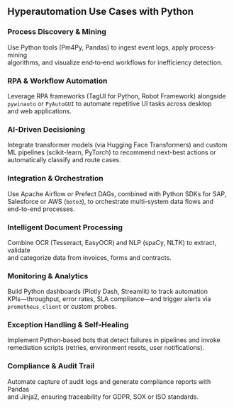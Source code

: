 ## Hyperautomation Use Cases with Python

### Process Discovery & Mining  
Use Python tools (Pm4Py, Pandas) to ingest event logs, apply process‐mining  
algorithms, and visualize end‐to‐end workflows for inefficiency detection.

### RPA & Workflow Automation  
Leverage RPA frameworks (TagUI for Python, Robot Framework) alongside  
`pywinauto` or `PyAutoGUI` to automate repetitive UI tasks across desktop  
and web applications.

### AI-Driven Decisioning  
Integrate transformer models (via Hugging Face Transformers) and custom  
ML pipelines (scikit-learn, PyTorch) to recommend next-best actions or  
automatically classify and route cases.

### Integration & Orchestration  
Use Apache Airflow or Prefect DAGs, combined with Python SDKs for SAP,  
Salesforce or AWS (`boto3`), to orchestrate multi-system data flows and  
end-to-end processes.

### Intelligent Document Processing  
Combine OCR (Tesseract, EasyOCR) and NLP (spaCy, NLTK) to extract, validate  
and categorize data from invoices, forms and contracts.

### Monitoring & Analytics  
Build Python dashboards (Plotly Dash, Streamlit) to track automation  
KPIs—throughput, error rates, SLA compliance—and trigger alerts via  
`prometheus_client` or custom probes.

### Exception Handling & Self-Healing  
Implement Python‐based bots that detect failures in pipelines and invoke  
remediation scripts (retries, environment resets, user notifications).

### Compliance & Audit Trail  
Automate capture of audit logs and generate compliance reports with Pandas  
and Jinja2, ensuring traceability for GDPR, SOX or ISO standards.
